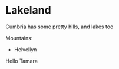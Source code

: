 Lakeland  
========   
  
Cumbria has some pretty hills, and lakes too

Mountains:
* Helvellyn


Hello Tamara